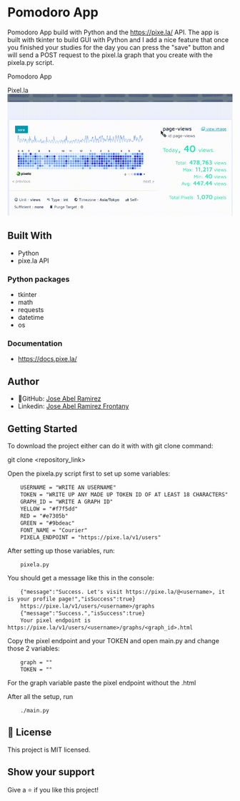 # Pomodoro App

Pomodoro App build with Python and the https://pixe.la/ API. The app is built with tkinter to build GUI with Python and I add a nice feature that once you finished your studies for the day you can press the "save" button and will send a POST request to the pixel.la graph that you create with the pixela.py script.

Pomodoro App


Pixel.la
![screenshot](./app_screenshot2.png)


## Built With
- Python
- pixe.la API

### Python packages

- tkinter
- math
- requests
- datetime
- os


### Documentation

- https://docs.pixe.la/


## Author

- 👤GitHub: [Jose Abel Ramirez](https://github.com/jose-Abel)
- Linkedin: [Jose Abel Ramirez Frontany](https://www.linkedin.com/in/jose-abel-ramirez-frontany-7674a842/)


## Getting Started

To download the project either can do it with with git clone command:

git clone <repository_link>

Open the pixela.py script first to set up some variables:

```
	USERNAME = "WRITE AN USERNAME"
	TOKEN = "WRITE UP ANY MADE UP TOKEN ID OF AT LEAST 18 CHARACTERS"
	GRAPH_ID = "WRITE A GRAPH ID"
	YELLOW = "#f7f5dd"
	RED = "#e7305b"
	GREEN = "#9bdeac"
	FONT_NAME = "Courier"
	PIXELA_ENDPOINT = "https://pixe.la/v1/users"
```


After setting up those variables, run:

```
	pixela.py
```

You should get a message like this in the console:

```
	{"message":"Success. Let's visit https://pixe.la/@<username>, it is your profile page!","isSuccess":true}
	https://pixe.la/v1/users/<username>/graphs
	{"message":"Success.","isSuccess":true}
	Your pixel endpoint is https://pixe.la/v1/users/<username>/graphs/<graph_id>.html
```


Copy the pixel endpoint and your TOKEN and open main.py and change those 2 variables:

```
	graph = ""
	TOKEN = ""
```

For the graph variable paste the pixel endpoint without the .html

After all the setup, run 

```
	./main.py
```

## 📝 License

This project is MIT licensed.

## Show your support

Give a ⭐️ if you like this project!
